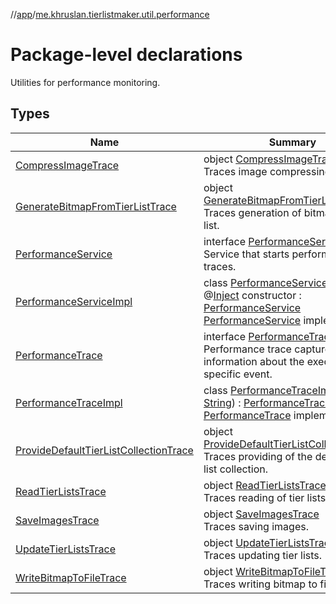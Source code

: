 //[app](../../index.md)/[me.khruslan.tierlistmaker.util.performance](index.md)

# Package-level declarations

Utilities for performance monitoring.

## Types

| Name | Summary |
|---|---|
| [CompressImageTrace](-compress-image-trace/index.md) | object [CompressImageTrace](-compress-image-trace/index.md)<br>Traces image compressing. |
| [GenerateBitmapFromTierListTrace](-generate-bitmap-from-tier-list-trace/index.md) | object [GenerateBitmapFromTierListTrace](-generate-bitmap-from-tier-list-trace/index.md)<br>Traces generation of bitmap from tier list. |
| [PerformanceService](-performance-service/index.md) | interface [PerformanceService](-performance-service/index.md)<br>Service that starts performance traces. |
| [PerformanceServiceImpl](-performance-service-impl/index.md) | class [PerformanceServiceImpl](-performance-service-impl/index.md) @[Inject](https://javax-inject.github.io/javax-inject/api/javax/inject/Inject.html) constructor : [PerformanceService](-performance-service/index.md)<br>[PerformanceService](-performance-service/index.md) implementation. |
| [PerformanceTrace](-performance-trace/index.md) | interface [PerformanceTrace](-performance-trace/index.md)<br>Performance trace captures information about the execution of a specific event. |
| [PerformanceTraceImpl](-performance-trace-impl/index.md) | class [PerformanceTraceImpl](-performance-trace-impl/index.md)(name: [String](https://kotlinlang.org/api/latest/jvm/stdlib/kotlin/-string/index.html)) : [PerformanceTrace](-performance-trace/index.md)<br>[PerformanceTrace](-performance-trace/index.md) implementation. |
| [ProvideDefaultTierListCollectionTrace](-provide-default-tier-list-collection-trace/index.md) | object [ProvideDefaultTierListCollectionTrace](-provide-default-tier-list-collection-trace/index.md)<br>Traces providing of the default tier list collection. |
| [ReadTierListsTrace](-read-tier-lists-trace/index.md) | object [ReadTierListsTrace](-read-tier-lists-trace/index.md)<br>Traces reading of tier lists. |
| [SaveImagesTrace](-save-images-trace/index.md) | object [SaveImagesTrace](-save-images-trace/index.md)<br>Traces saving images. |
| [UpdateTierListsTrace](-update-tier-lists-trace/index.md) | object [UpdateTierListsTrace](-update-tier-lists-trace/index.md)<br>Traces updating tier lists. |
| [WriteBitmapToFileTrace](-write-bitmap-to-file-trace/index.md) | object [WriteBitmapToFileTrace](-write-bitmap-to-file-trace/index.md)<br>Traces writing bitmap to file. |
